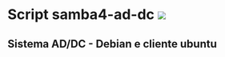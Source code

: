 # Script samba4-ad-dc <img src="https://img.shields.io/static/v1?label=Active directory&message=Samba4&color=blue&style=for-the-badge"/>

<h2> Sistema AD/DC - Debian e cliente ubuntu</h2>

